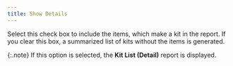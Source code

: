 ```yaml
---
title: Show Details
---
```



Select this check box to include the items, which make a kit in the  report. If you clear this box, a summarized list of kits without the items  is generated.


{:.note}
If this option is selected, the **Kit 
 List (Detail)** report is displayed.
